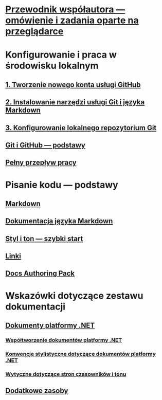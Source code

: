 # [Przewodnik współautora — omówienie i zadania oparte na przeglądarce](index.md)
# Konfigurowanie i praca w środowisku lokalnym
## [1. Tworzenie nowego konta usługi GitHub](get-started-setup-github.md)
## [2. Instalowanie narzędzi usługi Git i języka Markdown](get-started-setup-tools.md)
## [3. Konfigurowanie lokalnego repozytorium Git](get-started-setup-local.md)
## [Git i GitHub — podstawy](git-github-fundamentals.md)
## [Pełny przepływ pracy](how-to-write-workflows-major.md)
# Pisanie kodu — podstawy
## [Markdown](how-to-write-use-markdown.md)
## [Dokumentacja języka Markdown](markdown-reference.md)
## [Styl i ton — szybki start](style-quick-start.md)
## [Linki](how-to-write-links.md)
## [Docs Authoring Pack](how-to-write-docs-auth-pack.md)
# Wskazówki dotyczące zestawu dokumentacji
## [Dokumenty platformy .NET](dotnet-contribute.md)
### [Współtworzenie dokumentów platformy .NET](dotnet-contribute-process.md)
### [Konwencje stylistyczne dotyczące dokumentów platformy .NET](dotnet-style-guide.md)
### [Wytyczne dotyczące stron czasowników i tonu](dotnet-voice-tone.md)

<!--
## Creating new content

   <!--
     This page introduces the process to work locally on
     your own machine, following github flow.

     Content will be taken from the last two sections of
     how-to-contribute.md (writing new samples, and creating new content)
     and the how-to-write-workflows-major.md)
### Setup and clone source

   <!--
      This page will guide folks through the setup process
      through cloning the repo.

      It will have condensed versions of get-started-setup-github,
      get-started-setup-tools, and get-started-setup-local.
      
### Git and GitHub essentials

   <!--
      Explain the basics of Git and GitHub, and the GitHub flow
      process.

      Much, or all of this will be from full-workflow, and git-github-fundamentals

      The full list of repos probably doesn't belong here.
### Contribute new topics
   <!--
     Primarily new content, but will include the content from the
     how-to-write-use-markdown, style-quick-start and how-to-write-links

     Process content will also be taken from how-to-contribute.
#### Content types
#### Markdown resources
#### Tone, voice, and style

### Contribute new samples

   <!--
     Primarily new content, with some taken from how-to-contribute.

     This will also point to repo-specific guidance for samples.

     We have an important decision to make here: This contributing guide
     can contain the union of all code style rules for all different languages
     and frameworks, or it can contain the intersection (code samples must
     compile and run).

     I'm in favor of the former: Everyone writing Python should follow the Python
     guidance; everyone writing C# should follow the C# rules. Those should be
     consistent regardless of project team.

## List of documentation repositories -->

   <!--
     This will take the list of repos from git-github-fundamentals
     for the public repositories.

     Open question: How to keep this up to date?
   -->
## [Dodatkowe zasoby](additional-resources.md)

